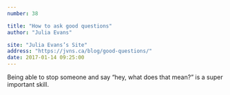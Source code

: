 ```yaml
---
number: 38

title: "How to ask good questions"
author: "Julia Evans"

site: "Julia Evans’s Site"
address: "https://jvns.ca/blog/good-questions/"
date: 2017-01-14 09:25:00
---
```


Being able to stop someone and say “hey, what does that mean?” is a super important skill.
